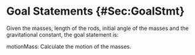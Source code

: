 # Goal Statements {#Sec:GoalStmt}

Given the masses, length of the rods, initial angle of the masses and the gravitational constant, the goal statement is:

<div id="motionMass"></div>

motionMass: Calculate the motion of the masses.
